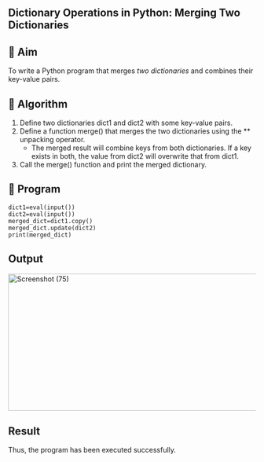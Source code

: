 ## Dictionary Operations in Python: Merging Two Dictionaries

## 🎯 Aim
To write a Python program that merges *two dictionaries* and combines their key-value pairs.

## 🧠 Algorithm
1. Define two dictionaries dict1 and dict2 with some key-value pairs.
2. Define a function merge() that merges the two dictionaries using the ** unpacking operator.
   - The merged result will combine keys from both dictionaries. If a key exists in both, the value from dict2 will overwrite that from dict1.
3. Call the merge() function and print the merged dictionary.

## 🧾 Program

```
dict1=eval(input())
dict2=eval(input())
merged_dict=dict1.copy()
merged_dict.update(dict2)
print(merged_dict)
```

## Output

<img width="771" height="279" alt="Screenshot (75)" src="https://github.com/user-attachments/assets/e70375d7-eb35-47e5-a819-44973d648a5b" />

## Result
Thus, the program has been executed successfully.
